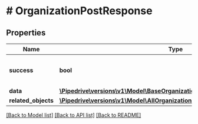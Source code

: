 # # OrganizationPostResponse

## Properties

Name | Type | Description | Notes
------------ | ------------- | ------------- | -------------
**success** | **bool** | If the response is successful or not | [optional]
**data** | [**\Pipedrive\versions\v1\Model\BaseOrganizationItemWithEditNameFlag**](BaseOrganizationItemWithEditNameFlag.md) |  |
**related_objects** | [**\Pipedrive\versions\v1\Model\AllOrganizationsGetResponseAllOfRelatedObjects**](AllOrganizationsGetResponseAllOfRelatedObjects.md) |  |

[[Back to Model list]](../README.md#documentation-for-models) [[Back to API list]](../README.md#documentation-for-api-endpoints) [[Back to README]](../README.md)
